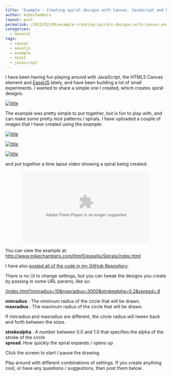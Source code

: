 ```yaml
---
title: 'Example : Creating spiral designs with Canvas, JavaScript and EaselJS'
author: mikechambers
layout: post
permalink: /2011/02/09/example-creating-spirals-designs-with-canvas-and-easeljs/
categories:
  - General
tags:
  - canvas
  - easeljs
  - example
  - html5
  - javascript
---
```



I have been having fun playing around with JavaScript, the HTML5 Canvas element and [EaselJS][1] lately, and have been building a lot of small experiments. I wanted to share a simple one I created, which creates spiral designs.

[![title](http://farm6.static.flickr.com/5299/5429181578_ce3395c4e2_m.jpg)](http://www.flickr.com/photos/mikechambers/5429181578/)

The example was pretty simple to put together, but is fun to play with, and can make some pretty nice patterns / spirals. I have uploaded a couple of images that I have created using the example:  
<!--more-->

[![title](http://farm6.static.flickr.com/5258/5428579683_82a6c9c317_m.jpg)](http://www.flickr.com/photos/mikechambers/5428579683/)

[![title](http://farm6.static.flickr.com/5098/5428784263_a6b3eafced_m.jpg)](http://www.flickr.com/photos/mikechambers/5428784263/)

[![title](http://farm6.static.flickr.com/5098/5429181324_5eac51ae97_m.jpg)](http://www.flickr.com/photos/mikechambers/5429181324/)

and put together a time lapse video showing a spiral being created:

<div style="text-align:center;"><object type="application/x-shockwave-flash" width="400" height="225" data="http://www.flickr.com/apps/video/stewart.swf?v=71377" classid="clsid:D27CDB6E-AE6D-11cf-96B8-444553540000"> <param name="flashvars" value="intl_lang=en-us&photo_secret=8e3c1c5b4c&photo_id=5430459320"></param> <param name="movie" value="http://www.flickr.com/apps/video/stewart.swf?v=71377"></param> <param name="bgcolor" value="#000000"></param> <param name="allowFullScreen" value="true"></param><embed type="application/x-shockwave-flash" src="http://www.flickr.com/apps/video/stewart.swf?v=71377" bgcolor="#000000" allowfullscreen="true" flashvars="intl_lang=en-us&photo_secret=8e3c1c5b4c&photo_id=5430459320" height="225" width="400"></embed></object></div>

You can view the example at:  
<http://www.mikechambers.com/html5/easeljs/Spirals/index.html>

I have also [posted all of the code in my GitHub Repository][2].

There is no UI to change settings, but you can tweak the designs you create by passing in some URL params, like so:

[/index.html?minradius=10&maxradius=3000&strokealpha=0.2&spread=.8][3]

**minradius** : The minimum radius of the circle that will be drawn.  
**maxradius** : The maximum radius of the circle that will be drawn.

If minradius and maxradius are different, the circle radius will tween back and forth between the sizes.

**strokealpha** : A number between 0.0 and 1.0 that specifies the alpha of the stroke of the circle  
**spread**: How quickly the spiral expands / opens up

Click the screen to start / pause the drawing.

Play around with different combinations of settings. If you create anything cool, or have any questions / suggestions, then post them below.

 [1]: http://www.easeljs.com
 [2]: https://github.com/mikechambers/ExamplesByMesh/tree/master/HTML5/EaselJS/Spirals
 [3]: http://www.mikechambers.com/html5/easeljs/Spirals/index.html?minradius=10&maxradius=3000&strokealpha=0.2&spread=.8